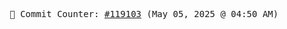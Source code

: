 <p align="center">
    <samp>
        📮 Commit Counter: <a href="https://github.com/Javascript-void0/Javascript-void0/commits/main">#119103</a> (May 05, 2025 @ 04:50 AM)
    </samp>
</p>